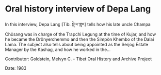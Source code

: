 # Oral history interview of Depa Lang  
In this interview, Depa Lang [Tib. སྡེ་པ་གླང] tells how his late uncle Champa Chösang was in charge of the Trapchi Legung at the time of Kujar, and how he became the Drönyerchemmo and then the Simpön Khembo of the Dalai Lama. The subject also tells about being appointed as the Serjog Estate Manager by the Kashag, and how he worked in the... 

Contributor: Goldstein, Melvyn C. - Tibet Oral History and Archive Project  

Date:
1983  

